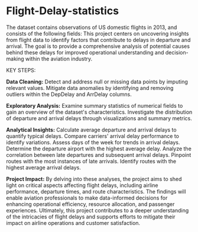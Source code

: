 # Flight-Delay-statistics
The dataset contains observations of US domestic flights in 2013, and consists of the following fields:
This project centers on uncovering insights from flight data to identify factors that contribute to delays in departure and arrival. The goal is to provide a comprehensive analysis of potential causes behind these delays for improved operational understanding and decision-making within the aviation industry.

KEY STEPS:

**Data Cleaning:**
Detect and address null or missing data points by imputing relevant values.
Mitigate data anomalies by identifying and removing outliers within the DepDelay and ArrDelay columns.

**Exploratory Analysis:**
Examine summary statistics of numerical fields to gain an overview of the dataset's characteristics.
Investigate the distribution of departure and arrival delays through visualizations and summary metrics.

**Analytical Insights:**
Calculate average departure and arrival delays to quantify typical delays.
Compare carriers' arrival delay performance to identify variations.
Assess days of the week for trends in arrival delays.
Determine the departure airport with the highest average delay.
Analyze the correlation between late departures and subsequent arrival delays.
Pinpoint routes with the most instances of late arrivals.
Identify routes with the highest average arrival delays.

**Project Impact:**
By delving into these analyses, the project aims to shed light on critical aspects affecting flight delays, including airline performance, departure times, and route characteristics. The findings will enable aviation professionals to make data-informed decisions for enhancing operational efficiency, resource allocation, and passenger experiences. Ultimately, this project contributes to a deeper understanding of the intricacies of flight delays and supports efforts to mitigate their impact on airline operations and customer satisfaction.
